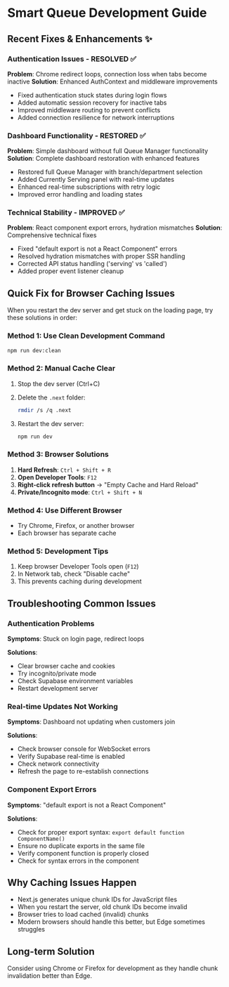 # Smart Queue Development Guide

## Recent Fixes & Enhancements ✨

### Authentication Issues - RESOLVED ✅

**Problem**: Chrome redirect loops, connection loss when tabs become inactive
**Solution**: Enhanced AuthContext and middleware improvements

- Fixed authentication stuck states during login flows
- Added automatic session recovery for inactive tabs
- Improved middleware routing to prevent conflicts
- Added connection resilience for network interruptions

### Dashboard Functionality - RESTORED ✅

**Problem**: Simple dashboard without full Queue Manager functionality
**Solution**: Complete dashboard restoration with enhanced features

- Restored full Queue Manager with branch/department selection
- Added Currently Serving panel with real-time updates
- Enhanced real-time subscriptions with retry logic
- Improved error handling and loading states

### Technical Stability - IMPROVED ✅

**Problem**: React component export errors, hydration mismatches
**Solution**: Comprehensive technical fixes

- Fixed "default export is not a React Component" errors
- Resolved hydration mismatches with proper SSR handling
- Corrected API status handling ('serving' vs 'called')
- Added proper event listener cleanup

## Quick Fix for Browser Caching Issues

When you restart the dev server and get stuck on the loading page, try these solutions in order:

### Method 1: Use Clean Development Command

```bash
npm run dev:clean
```

### Method 2: Manual Cache Clear

1. Stop the dev server (Ctrl+C)
2. Delete the `.next` folder:

   ```bash
   rmdir /s /q .next
   ```

3. Restart the dev server:

   ```bash
   npm run dev
   ```

### Method 3: Browser Solutions

1. **Hard Refresh**: `Ctrl + Shift + R`
2. **Open Developer Tools**: `F12`
3. **Right-click refresh button** → "Empty Cache and Hard Reload"
4. **Private/Incognito mode**: `Ctrl + Shift + N`

### Method 4: Use Different Browser

- Try Chrome, Firefox, or another browser
- Each browser has separate cache

### Method 5: Development Tips

1. Keep browser Developer Tools open (`F12`)
2. In Network tab, check "Disable cache"
3. This prevents caching during development

## Troubleshooting Common Issues

### Authentication Problems

**Symptoms**: Stuck on login page, redirect loops

**Solutions**:

- Clear browser cache and cookies
- Try incognito/private mode
- Check Supabase environment variables
- Restart development server

### Real-time Updates Not Working

**Symptoms**: Dashboard not updating when customers join

**Solutions**:

- Check browser console for WebSocket errors
- Verify Supabase real-time is enabled
- Check network connectivity
- Refresh the page to re-establish connections

### Component Export Errors

**Symptoms**: "default export is not a React Component"

**Solutions**:

- Check for proper export syntax: `export default function ComponentName()`
- Ensure no duplicate exports in the same file
- Verify component function is properly closed
- Check for syntax errors in the component

## Why Caching Issues Happen

- Next.js generates unique chunk IDs for JavaScript files
- When you restart the server, old chunk IDs become invalid
- Browser tries to load cached (invalid) chunks
- Modern browsers should handle this better, but Edge sometimes struggles

## Long-term Solution

Consider using Chrome or Firefox for development as they handle chunk invalidation better than Edge.
